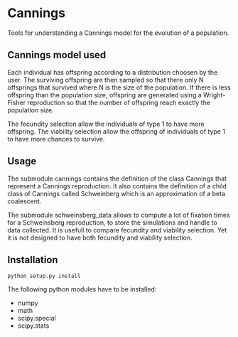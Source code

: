 # Cannings

Tools for understanding a Cannings model for the evolution of a population.


## Cannings model used

Each individual has offspring according to a distribution choosen by the user.
The surviving offspring are then sampled so that there only N offsprings that survived where N is the size of the population. If there is less offspring than the population size, offspring are generated using a Wright-Fisher reproduction so that the number of offspring reach exactly the population size.

The fecundity selection allow the individuals of type 1 to have more offspring.
The viability selection allow the offspring of individuals of type 1 to have more chances to survive.

## Usage

The submodule cannings contains the definition of the class Cannings that represent a Cannings reproduction.
It also contains the definition of a child class of Cannings called Schweinberg which is an approximation of a beta coalescent.

The submodule schweinsberg_data allows to compute a lot of fixation times for a Schweinsberg reproduction, to store the simulations and handle to data collected.
It is usefull to compare fecundity and viability selection. Yet it is not designed to have both fecundity and viability selection.

## Installation

`python setup.py install`

The following python modules have to be installed:
- numpy
- math
- scipy.special
- scipy.stats
